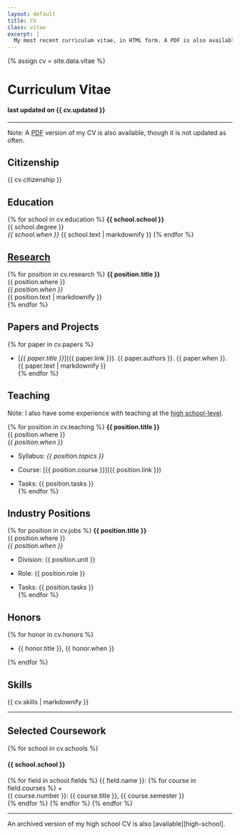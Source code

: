 ```yaml
---
layout: default
title: CV
class: vitae
excerpt: |
  My most recent curriculum vitae, in HTML form. A PDF is also available!
---
```


{% assign cv = site.data.vitae %}

# Curriculum Vitae

#### last updated on {{ cv.updated }}

----

Note: A [PDF][] version of my CV is also available, though it is not updated as
often.

## Citizenship

{{ cv.citizenship }}

## Education

{% for school in cv.education %}
  **{{ school.school }}**  
  {{ school.degree }}  
  *{{ school.when }}*
  {{ school.text | markdownify }}
{% endfor %}

## [Research][]

{% for position in cv.research %}
  **{{ position.title }}**  
  {{ position.where }}  
  *{{ position.when }}*  
  {{ position.text | markdownify }}  
{% endfor %}

## Papers and Projects

{% for paper in cv.papers %}
  + [*{{ paper.title }}*]({{ paper.link }}). {{ paper.authors }}. {{ paper.when }}.  
    {{ paper.text | markdownify }}  
{% endfor %}

## Teaching

Note: I also have some experience with teaching at the [high school-level][hs].

{% for position in cv.teaching %}
  **{{ position.title }}**  
  {{ position.where }}  
  *{{ position.when }}*  

  + Syllabus: *{{ position.topics }}*  

  + Course:   [{{ position.course }}]({{ position.link }})  
  
  + Tasks:    {{ position.tasks }}  
{% endfor %}

## Industry Positions

{% for position in cv.jobs %}
  **{{ position.title }}**  
  {{ position.where }}  
  *{{ position.when }}*  

  + Division: {{ position.unit }}  

  + Role:     {{ position.role }}  

  + Tasks:    {{ position.tasks }}  
{% endfor %}

## Honors

{% for honor in cv.honors %}
  + <div>{{ honor.title }}, {{ honor.when }}</div>
{% endfor %}

## Skills

{{ cv.skills | markdownify }}

----

## Selected Coursework

{% for school in cv.schools %}
<h4>{{ school.school }}</h4>
{% for field in school.fields %}
  {{ field.name }}:
  {% for course in field.courses %}
  + <div>{{ course.number }}: {{ course.title }}, {{ course.semester }}</div>
  {% endfor %}
{% endfor %}
{% endfor %}

----
<div class="side-text" markdown="1">
  An archived version of my high school CV is also [available][high-school].
</div>

[pdf]:         {{site.base}}/media/cv.pdf
[hs]:          {{site.base}}/cv/teaching-hs.html

[research]:    {{site.base}}/research/

[high-school]: {{site.base}}/cv/high-school.html